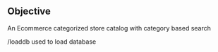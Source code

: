 ## Objective
An Ecommerce categorized store catalog with category based search

/loaddb used to load database

